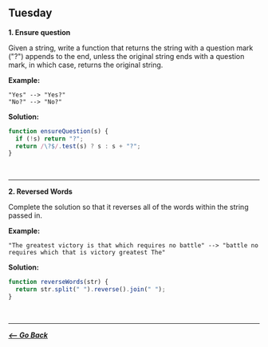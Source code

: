 ## Tuesday

**1. Ensure question**

Given a string, write a function that returns the string with a question mark ("?") appends to the end, unless the original string ends with a question mark, in which case, returns the original string.

**Example:**

```
"Yes" --> "Yes?"
"No?" --> "No?"
```

**Solution:**

```javascript
function ensureQuestion(s) {
  if (!s) return "?";
  return /\?$/.test(s) ? s : s + "?";
}
```

<br>
<hr>

**2. Reversed Words**

Complete the solution so that it reverses all of the words within the string passed in.

**Example:**

```
"The greatest victory is that which requires no battle" --> "battle no requires which that is victory greatest The"
```

**Solution:**

```javascript
function reverseWords(str) {
  return str.split(" ").reverse().join(" ");
}
```

<br>
<hr>

**_[<-- Go Back](../week1/)_**
